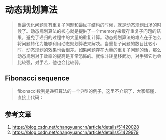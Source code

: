 # 动态规划算法
> 当最优化问题具有重复子问题和最优子结构的时候，就是动态规划出场的时候了。动态规划算法的核心就是提供了一个memory来缓存重复子问题的结果，避免了递归的过程中的大量的重复计算。动态规划算法的难点在于怎么将问题转化为能够利用动态规划算法来解决。当重复子问题的数目比较小时，动态规划的效果也会很差。如果问题存在大量的重复子问题的话，那么动态规划对于效率的提高是非常恐怖的。就像斗转星移武功，对手强它也会比较强，对手若，他也会比较弱。 

## Fibonacci sequence
> fibonacci数列是递归算法的一个典型的例子，这里不介绍了，大家都懂，直接上代码：

## 参考文章
1. https://blog.csdn.net/changyuanchn/article/details/51420028
2. https://blog.csdn.net/changyuanchn/article/details/51429979
